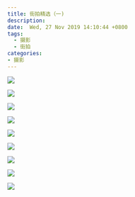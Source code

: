 ```yaml
---
title: 街拍精选（一)
description:
date:  Wed, 27 Nov 2019 14:10:44 +0800
tags:
  - 摄影
  - 街拍	
categories:
- 摄影
---
```


![](http://img.jackdu.cn/mypho/1362147992.jpg)

![](http://img.jackdu.cn/mypho/20180406110340_IMG_7752-01.jpeg)

![](<http://img.jackdu.cn/mypho/20181230225815_IMG_0715-01.jpeg>)

![](<http://img.jackdu.cn/mypho/966107470.jpg>)

![](http://img.jackdu.cn/mypho/582169179.jpg)

![](http://img.jackdu.cn/mypho/2107392886.jpg)

![](<http://img.jackdu.cn/mypho/2097285812.jpg>)

![](<http://img.jackdu.cn/mypho/20190518165751_IMG_1116-02.jpeg>)

![](http://img.jackdu.cn/mypho/741956903.jpg)

